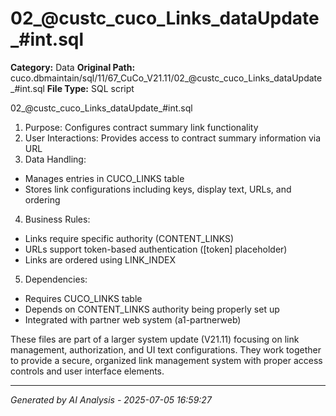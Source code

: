 # 02_@custc_cuco_Links_dataUpdate_#int.sql

**Category:** Data
**Original Path:** cuco.dbmaintain/sql/11/67_CuCo_V21.11/02_@custc_cuco_Links_dataUpdate_#int.sql
**File Type:** SQL script

02_@custc_cuco_Links_dataUpdate_#int.sql
1. Purpose: Configures contract summary link functionality
2. User Interactions: Provides access to contract summary information via URL
3. Data Handling:
- Manages entries in CUCO_LINKS table
- Stores link configurations including keys, display text, URLs, and ordering
4. Business Rules:
- Links require specific authority (CONTENT_LINKS)
- URLs support token-based authentication ([token] placeholder)
- Links are ordered using LINK_INDEX
5. Dependencies:
- Requires CUCO_LINKS table
- Depends on CONTENT_LINKS authority being properly set up
- Integrated with partner web system (a1-partnerweb)

These files are part of a larger system update (V21.11) focusing on link management, authorization, and UI text configurations. They work together to provide a secure, organized link management system with proper access controls and user interface elements.

---
*Generated by AI Analysis - 2025-07-05 16:59:27*
